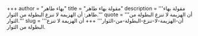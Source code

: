 +++
author = "بهاء طاهر"
title = "مقولة بهاء طاهر"
description = '''مقولة بهاء طاهر: أن الهزيمة لا تنزع البطولة من الثوار.'''
quote = '''أن الهزيمة لا تنزع البطولة من الثوار.'''
slug = '''أن-الهزيمة-لا-تنزع-البطولة-من-الثوار'''
+++
أن الهزيمة لا تنزع البطولة من الثوار.
